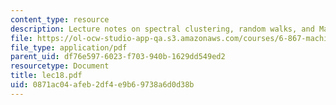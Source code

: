```yaml
---
content_type: resource
description: Lecture notes on spectral clustering, random walks, and Markov chains.
file: https://ol-ocw-studio-app-qa.s3.amazonaws.com/courses/6-867-machine-learning-fall-2006/0871ac04afeb2df4e9b69738a6d0d38b_lec18.pdf
file_type: application/pdf
parent_uid: df76e597-6023-f703-940b-1629dd549ed2
resourcetype: Document
title: lec18.pdf
uid: 0871ac04-afeb-2df4-e9b6-9738a6d0d38b
---
```

